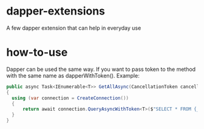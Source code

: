 # dapper-extensions
A few dapper extension that can help in everyday use

# how-to-use

Dapper can be used the same way. If you want to pass token to the method with the same name as dapperWithToken().
Example:

```cs
public async Task<IEnumerable<T>> GetAllAsync(CancellationToken cancellationToken)
{
  using (var connection = CreateConnection())
  {
      return await connection.QueryAsyncWithToken<T>($"SELECT * FROM {_tableName}", cancellationToken: cancellationToken);
  }
}
```



